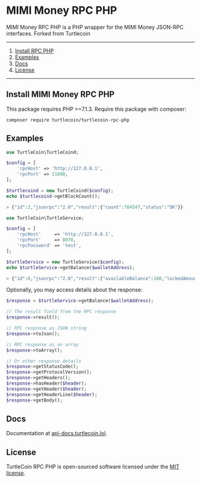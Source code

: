 
# MIMI Money RPC PHP

MIMI Money RPC PHP is a PHP wrapper for the MIMI Money JSON-RPC interfaces.
Forked from Turtlecoin

---

1) [Install RPC PHP](#install)
1) [Examples](#examples)
1) [Docs](#docs)
1) [License](#license)

---

## Install MIMI Money RPC PHP

This package requires PHP >=7.1.3. Require this package with composer:

```
composer require turtlecoin/turtlecoin-rpc-php
```

## Examples

```php
use TurtleCoin\TurtleCoind;

$config = [
    'rpcHost' => 'http://127.0.0.1',
    'rpcPort' => 11898,
];

$turtlecoind = new TurtleCoind($config);
echo $turtlecoind->getBlockCount();

> {"id":2,"jsonrpc":"2.0","result":{"count":784547,"status":"OK"}}
``` 

```php
use TurtleCoin\TurtleService;

$config = [
    'rpcHost'     => 'http://127.0.0.1',
    'rpcPort'     => 8070,
    'rpcPassword' => 'test',
];

$turtleService = new TurtleService($config);
echo $turtleService->getBalance($walletAddress);

> {"id":0,"jsonrpc":"2.0","result":["availableBalance":100,"lockedAmount":50]}
``` 

Optionally, you may access details about the response:

```php
$response = $turtleService->getBalance($walletAddress);

// The result field from the RPC response
$response->result();

// RPC response as JSON string
$response->toJson();

// RPC response as an array
$response->toArray();

// Or other response details
$response->getStatusCode();
$response->getProtocolVersion();
$response->getHeaders();
$response->hasHeader($header);
$response->getHeader($header);
$response->getHeaderLine($header);
$response->getBody();
``` 

## Docs

Documentation at [api-docs.turtlecoin.lol](https://api-docs.turtlecoin.lol).

## License

TurtleCoin RPC PHP is open-sourced software licensed under the [MIT license](http://opensource.org/licenses/MIT).
